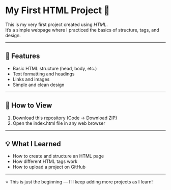 # My First HTML Project 🎉

This is my very first project created using *HTML*.  
It’s a simple webpage where I practiced the basics of structure, tags, and design.

---

## 🔹 Features
- Basic HTML structure (head, body, etc.)
- Text formatting and headings
- Links and images
- Simple and clean design

---

## 🚀 How to View
1. Download this repository (Code → Download ZIP)
2. Open the index.html file in any web browser

---

## 💡 What I Learned
- How to create and structure an HTML page
- How different HTML tags work
- How to upload a project on GitHub

---

⭐ This is just the beginning — I’ll keep adding more projects as I learn!
